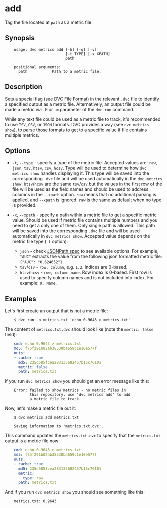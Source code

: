 # add

Tag the file located at `path` as a metric file.

## Synopsis

```usage
    usage: dvc metrics add [-h] [-q] [-v]
                           [-t TYPE] [-x XPATH]
                           path

    positional arguments:
      path           Path to a metric file.
```

## Description

Sets a special flag (see [DVC File Format](/doc/user-guide/dvc-file-format)) in
the relevant `.dvc` file to identify a specified output as a metric file.
Alternatively, an output file could be made a metric via `-M` or `-m` parameter
of the `dvc run` command.

While any text file could be used as a metric file to track, it's recommended to
use `TSV`, `CSV`, or `JSON` formats. DVC provides a way (see `dvc metrics
show`), to parse those formats to get to a specific value if file contains
multiple metrics.

## Options

* `-t`, `--type` - specify a type of the metric file. Accepted values are:
`raw`, `json`, `tsv`, `htsv`, `csv`, `hcsv`. Type will be used to determine how
`dvc metrics show` handles displaying it. This type will be saved into the
corresponding `.dvc` file and will be used automatically in the `dvc metrics
show`. `htsv`/`hcsv` are the same `tsv`/`csv` but the values in the first row of
the file will be used as the field names and should be used to address columns
in the `--xpath` option. `raw` means that no additional parsing is applied, and
`--xpath` is ignored. `raw` is the same as default when no type is provided.

* `-x`, `--xpath` - specify a path within a metric file to get a specific metric
value. Should be used if metric file contains multiple numbers and you need to
get a only one of them. Only single path is allowed. This path will be saved
into the corresponding `.dvc` file and will be used automatically in `dvc
metrics show`. Accepted value depends on the metric file type (`-t` option):

    - `json` - check [JSONPath spec](https://goessner.net/articles/JsonPath/) to
    see available options. For example, `"AUC"` extracts the value from the
    following json formatted metric file: `{"AUC": "0.624652"}`.
    - `tsv`/`csv` - `row, column`, e.g. `1,2`. Indices are 0-based.
    - `htsv`/`hcsv` - `row, column name`. Row index is 0-based. First row is
    used to specify column names and is not included into index. For example:
    `0, Name`.

## Examples

Let's first create an output that is not a metric file:

```dvc
    $ dvc run -o metrics.txt 'echo 0.9643 > metrics.txt'
```

The content of `metrics.txt.dvc` should look like (note the `mertic: false`
field):

```yaml
    cmd: echo 0.9643 > metrics.txt
    md5: f75f291b02ab38530ba659c1e10e577f
    outs:
    - cache: true
      md5: 235d585fcea283135682457b15c76101
      metric: false
      path: metrics.txt
```

If you run `dvc metrics show` you should get an error message like this:

```
    Error: failed to show metrics - no metric files in
           this repository. use 'dvc metrics add' to add
           a metric file to track.
```

Now, let's make a metric file out it:

```dvc
    $ dvc metrics add metrics.txt

    Saving information to 'metrics.txt.dvc'.
```

This command updates the `metrics.txt.dvc` to specify that the `metrics.txt`
output is a metric file now:

```yaml
    cmd: echo 0.9643 > metrics.txt
    md5: f75f291b02ab38530ba659c1e10e577f
    outs:
    - cache: true
      md5: 235d585fcea283135682457b15c76101
      metric:
        type: raw
      path: metrics.txt
```

And if you run `dvc metrics show` you should see something like this:

```
    metrics.txt: 0.9643
```
